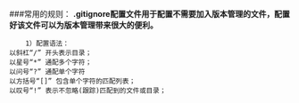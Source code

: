 ###常用的规则：
   **.gitignore配置文件用于配置不需要加入版本管理的文件，配置好该文件可以为版本管理带来很大的便利。**  
   
        1）配置语法：
    以斜杠“/” 开头表示目录；
    以星号“*” 通配多个字符；
    以问号“?” 通配单个字符
    以方括号“[]” 包含单个字符的匹配列表；
    以叹号“!” 表示不忽略(跟踪)匹配到的文件或目录；